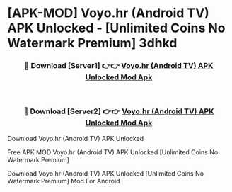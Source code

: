# [APK-MOD] Voyo.hr (Android TV) APK Unlocked - [Unlimited Coins No Watermark Premium] 3dhkd



<div align="center">
<h3>🔴 Download [Server1] 👉👉 <a href="https://momento.my/?title=Voyo.hr_(Android_TV)_APK_Unlocked">Voyo.hr (Android TV) APK Unlocked Mod Apk</a></h3><br>

<h3>🔴 Download [Server2] 👉👉 <a href="https://momento.my/?title=Voyo.hr_(Android_TV)_APK_Unlocked">Voyo.hr (Android TV) APK Unlocked Mod Apk</a></h3>
</div>



Download Voyo.hr (Android TV) APK Unlocked 

Free APK MOD Voyo.hr (Android TV) APK Unlocked [Unlimited Coins No Watermark Premium]

Download Voyo.hr (Android TV) APK Unlocked [Unlimited Coins No Watermark Premium] Mod For Android
